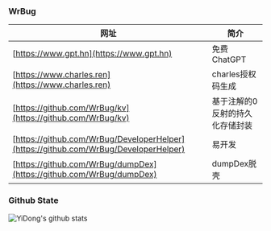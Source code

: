 ### WrBug

|  网址   | 简介 |
|  ----  | ----  |
| [https://www.gpt.hn](https://www.gpt.hn) |免费ChatGPT| 
| [https://www.charles.ren](https://www.charles.ren) |charles授权码生成| 
| [https://github.com/WrBug/kv](https://github.com/WrBug/kv) |基于注解的0反射的持久化存储封装| 
| [https://github.com/WrBug/DeveloperHelper](https://github.com/WrBug/DeveloperHelper) |易开发| 
| [https://github.com/WrBug/dumpDex](https://github.com/WrBug/dumpDex) |dumpDex脱壳| 


### Github State
![YiDong's github stats](https://github-readme-stats.vercel.app/api?username=wrbug&show_icons=true&theme=radical)
